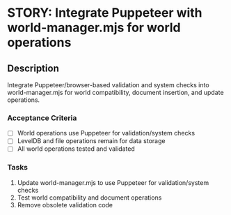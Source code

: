 # STORY: Integrate Puppeteer with world-manager.mjs for world operations
## Description
Integrate Puppeteer/browser-based validation and system checks into world-manager.mjs for world compatibility, document insertion, and update operations.

### Acceptance Criteria
- [ ] World operations use Puppeteer for validation/system checks
- [ ] LevelDB and file operations remain for data storage
- [ ] All world operations tested and validated

### Tasks
1. Update world-manager.mjs to use Puppeteer for validation/system checks
2. Test world compatibility and document operations
3. Remove obsolete validation code

